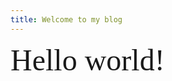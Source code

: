```yaml
---
title: Welcome to my blog
---
```

   <font face = "Comic sans MS" size =" 50">Hello world!</font><br />
